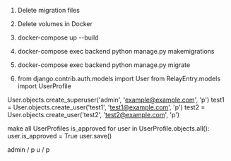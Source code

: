 1) Delete migration files

2) Delete volumes in Docker

3) docker-compose up --build

4) docker-compose exec backend python manage.py makemigrations

5) docker-compose exec backend python manage.py migrate

6) from django.contrib.auth.models import User
from RelayEntry.models import UserProfile

User.objects.create_superuser('admin', 'example@example.com', 'p')
test1 = User.objects.create_user('test1', 'test1@example.com', 'p')
test2 = User.objects.create_user('test2', 'test2@example.com', 'p')

make all UserProfiles is_approved
for user in UserProfile.objects.all():
    user.is_approved = True
    user.save()


admin / p
u / p